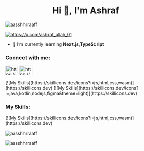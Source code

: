 <h1 align="center">Hi 👋, I'm Ashraf</h1>
<p align="left"> <img src="https://komarev.com/ghpvc/?username=aasshhrraaff&label=Profile%20views&color=0e75b6&style=flat" alt="aasshhrraaff" /> </p>

<p align="left"> <a href="https://twitter.com/https://x.com/ashraf_ullah_01" target="blank"><img src="https://img.shields.io/twitter/follow/https://x.com/ashraf_ullah_01?logo=twitter&style=for-the-badge" alt="https://x.com/ashraf_ullah_01" /></a> </p>

- 🌱 I’m currently learning **Next.js,TypeScript**

<h3 align="left">Connect with me:</h3>
<p align="left">
<a href="https://twitter.com/https://x.com/ashraf_ullah_01" target="blank"><img align="center" src="https://raw.githubusercontent.com/rahuldkjain/github-profile-readme-generator/master/src/images/icons/Social/twitter.svg" alt="https://x.com/ashraf_ullah_01" height="30" width="40" /></a>
<a href="https://linkedin.com/in/https://www.linkedin.com/in/ashraf-ullah-2b731524b/" target="blank"><img align="center" src="https://raw.githubusercontent.com/rahuldkjain/github-profile-readme-generator/master/src/images/icons/Social/linked-in-alt.svg" alt="https://www.linkedin.com/in/ashraf-ullah-2b731524b/" height="30" width="40" /></a>
</p>
[![My Skills](https://skillicons.dev/icons?i=js,html,css,wasm)](https://skillicons.dev)
[![My Skills](https://skillicons.dev/icons?i=java,kotlin,nodejs,figma&theme=light)](https://skillicons.dev)
<h3 align="left">My Skills:</h3>
[![My Skills](https://skillicons.dev/icons?i=js,html,css,wasm)](https://skillicons.dev)

<p><img align="center" src="https://github-readme-stats.vercel.app/api/top-langs?username=aasshhrraaff&show_icons=true&locale=en&layout=compact" alt="aasshhrraaff" /></p>

<p><img align="center" src="https://github-readme-streak-stats.herokuapp.com/?user=aasshhrraaff&" alt="aasshhrraaff" /></p>

